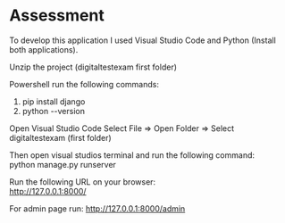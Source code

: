 # Assessment
To develop this application I used Visual Studio Code and Python (Install both applications).  

Unzip the project (digitaltestexam first folder)   

Powershell run the following commands: 
1. pip install django 
2. python --version  

Open Visual Studio Code 
Select File => Open Folder => Select digitaltestexam (first folder)  

Then open visual studios terminal and run the following command:  
python manage.py runserver  

Run the following URL on your browser:  
http://127.0.0.1:8000/  

For admin page run: 
http://127.0.0.1:8000/admin
